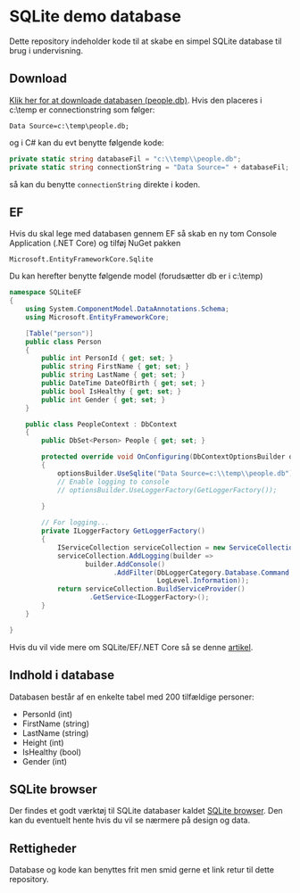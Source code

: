 # SQLite demo database

Dette repository indeholder kode til at skabe en simpel SQLite database til brug i undervisning. 

## Download
[Klik her for at downloade databasen (people.db)](https://github.com/mcronberg/undervisning-db-sqlite/raw/master/db-download/people.db). Hvis den placeres i c:\temp er connectionstring som følger:

```
Data Source=c:\temp\people.db;
```

og i C# kan du evt benytte følgende kode:

```csharp
private static string databaseFil = "c:\\temp\\people.db";
private static string connectionString = "Data Source=" + databaseFil;
```

så kan du benytte ```connectionString``` direkte i koden.

## EF

Hvis du skal lege med databasen gennem EF så skab en ny tom Console Application (.NET Core) og tilføj NuGet pakken

```
Microsoft.EntityFrameworkCore.Sqlite
```

Du kan herefter benytte følgende model (forudsætter db er i c:\temp)

```csharp
namespace SQLiteEF
{
    using System.ComponentModel.DataAnnotations.Schema;
    using Microsoft.EntityFrameworkCore;

    [Table("person")]
    public class Person
    {
        public int PersonId { get; set; }
        public string FirstName { get; set; }
        public string LastName { get; set; }
        public DateTime DateOfBirth { get; set; }
        public bool IsHealthy { get; set; }
        public int Gender { get; set; }
    }

    public class PeopleContext : DbContext
    {
        public DbSet<Person> People { get; set; }

        protected override void OnConfiguring(DbContextOptionsBuilder optionsBuilder)
        {
            optionsBuilder.UseSqlite("Data Source=c:\\temp\\people.db");
            // Enable logging to console
            // optionsBuilder.UseLoggerFactory(GetLoggerFactory());

        }
        
        // For logging...
        private ILoggerFactory GetLoggerFactory()
        {
            IServiceCollection serviceCollection = new ServiceCollection();
            serviceCollection.AddLogging(builder =>
                   builder.AddConsole()
                          .AddFilter(DbLoggerCategory.Database.Command.Name,
                                     LogLevel.Information));
            return serviceCollection.BuildServiceProvider()
                    .GetService<ILoggerFactory>();
        }
    }

}
```

Hvis du vil vide mere om SQLite/EF/.NET Core så se denne [artikel](https://docs.microsoft.com/en-us/ef/core/get-started/netcore/new-db-sqlite).


## Indhold i database

Databasen består af en enkelte tabel med 200 tilfældige personer:

- PersonId (int)
- FirstName (string)
- LastName (string)
- Height (int)
- IsHealthy (bool)
- Gender (int)

## SQLite browser
Der findes et godt værktøj til SQLite databaser kaldet [SQLite browser](https://sqlitebrowser.org/dl/). Den kan du eventuelt hente hvis du vil se nærmere på design og data.


## Rettigheder
Database og kode kan benyttes frit men smid gerne et link retur til dette repository.
